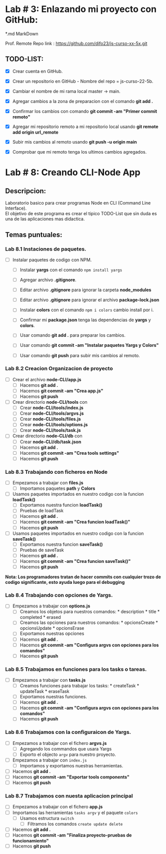 
# Lab # 3: Enlazando mi proyecto con GitHub:
 *.md MarkDown

Prof. Remote Repo link : https://github.com/difo23/js-curso-xx-5x.git

## TODO-LIST:
 * [x] Crear cuenta en GitHub.
 * [x] Crear un repositorio en GitHub - Nombre del repo = js-curso-22-5b.
 * [x] Cambiar el nombre de mi rama local master -> main. 
 * [x] Agregar cambios a la zona de preparacion con el comando **git add .** 
 * [x] Confirmar los cambios con comando **git commit -am "Primer commit remoto"**
 * [x] Agregar mi repositorio remoto a mi repositorio local usando **git remote add origin url_remote**
 * [x] Subir mis cambios al remoto usando **git push -u origin main**
 * [x] Comprobar que mi remoto tenga los ultimos cambios agregados.
  
  
# Lab # 8: Creando CLI-Node App

## Descripcion:
 Laboratorio basico para crear programas Node en CLI (Command Line Interface).   
El objetivo de este programa es crear el tipico TODO-List que sin duda es una de las aplicaciones mas didactica.   

## Temas puntuales:

### Lab 8.1 Instaciones de paquetes.
* [ ] Instalar paquetes de codigo con NPM.
  * [ ] Instalar **yargs** con el comando ```npm install yargs``` 
  * [ ] Agregar archivo **.gitignore**.
  * [ ] Editar archivo **.gitignore** para ignorar la carpeta **node_modules**
  * [ ] Editar archivo **.gitignore** para ignorar el archivo **package-lock.json**
  * [ ] Instalar **colors** con el comando ```npm i colors``` cambio install por i. 
  * [ ] Confirmar mi **package.json** tenga las dependencias de **yargs** y **colors**.
  * [ ] Usar comando **git add .** para preparar los cambios.
  * [ ] Usar comando **git commit -am "Instalar paquetes Yargs y Colors"**
  * [ ] Usar comando **git push** para subir mis cambios al remoto.
  

### Lab 8.2 Creacion Organizacion de proyecto
* [ ] Crear el archivo **node-CLI/app.js**
  * [ ] Hacemos **git add .**
  * [ ] Hacemos **git commit -am "Crea app.js"**
  * [ ] Hacemos **git push**
* [ ] Crear directorio **node-CLI/tools** con 
  * [ ] Crear **node-CLI/tools/index.js**
  * [ ] Crear **node-CLI/tools/argvs.js**
  * [ ] Crear **node-CLI/tools/files.js**
  * [ ] Crear **node-CLI/tools/options.js**
  * [ ] Crear **node-CLI/tools/task.js**
* [ ] Crear directorio **node-CLI/db** con 
  * [ ] Crear **node-CLI/db/task.json**
  * [ ] Hacemos **git add .**
  * [ ] Hacemos **git commit -am "Crea tools settings"**
  * [ ] Hacemos **git push**
  
### Lab 8.3 Trabajando con ficheros en Node
* [ ] Empezamos a trabajar con **files.js**
  * [ ] Importamos paquetes **path** y **Colors**
* [ ] Usamos paquetes importados en nuestro codigo con la funcion **loadTask()**
  * [ ] Exportamos nuestra funcion **loadTask()**
  * [ ] Pruebas de loadTask
  * [ ] Hacemos **git add .**
  * [ ] Hacemos **git commit -am "Crea funcion loadTask()"**
  * [ ] Hacemos **git push**
* [ ] Usamos paquetes importados en nuestro codigo con la funcion **saveTask()**
  * [ ] Exportamos nuestra funcion **saveTask()**
  * [ ] Pruebas de saveTask
  * [ ] Hacemos **git add .**
  * [ ] Hacemos **git commit -am "Crea funcion saveTask()"**
  * [ ] Hacemos **git push**

**Nota: Los programadores tratan de hacer commits con cualquier trozo de codigo significante, esto ayuda luego para el debugging**

### Lab 8.4 Trabajando con opciones de Yargs.
* [ ] Empezamos a trabajar con **options.js**
  * [ ] Creamos los objetos para nuestros comandos:
        * description
        * title
        * completed
        * erased
  * [ ] Creamos las opciones para nuestros comandos:
        * opcionsCreate
        * opcionsUpdate
        * opcionsErase
  * [ ] Exportamos nuestras opciones
  * [ ] Hacemos **git add .**
  * [ ] Hacemos **git commit -am "Configura argvs con opciones para los comandos"**
  * [ ] Hacemos **git push**

### Lab 8.5 Trabajamos en funciones para los tasks o tareas.
* [ ] Empezamos a trabajar con **tasks.js**
  * [ ] Creamos funciones para trabajar los tasks:
        * createTask
        * updateTask
        * eraseTask
  * [ ] Exportamos nuestras funciones.
  * [ ] Hacemos **git add .**
  * [ ] Hacemos **git commit -am "Configura argvs con opciones para los comandos"**
  * [ ] Hacemos **git push**  

### Lab 8.6 Trabajamos con la configuraicon de Yargs.
* [ ] Empezamos a trabajar con el fichero **argvs.js**
  * [ ] Agregando los commandos  que usara Yargs
  * [ ] Exporto el objecto ```argv``` para nuestro proyecto.
* [ ] Empezamos a trabajar con ``index.js`` 
  * [ ] Importamos y exportamos nuestras herramientas.
* [ ] Hacemos **git add .**
* [ ] Hacemos **git commit -am "Exportar tools components"**
* [ ] Hacemos **git push**  

### Lab 8.7 Trabajamos con nuesta aplicacion principal
* [ ] Empezamos a trabajar con el fichero **app.js**
* [ ] Importamos las herramientas ```tasks argv``` y el paquete ```colors```
  * [ ] Usamos estructura ```switch```
    * [ ] Filtramos los comandos ```create update delete```
* [ ] Hacemos **git add .**
* [ ] Hacemos **git commit -am "Finaliza proyecto-pruebas de funcionamiento"**
* [ ] Hacemos **git push** 
